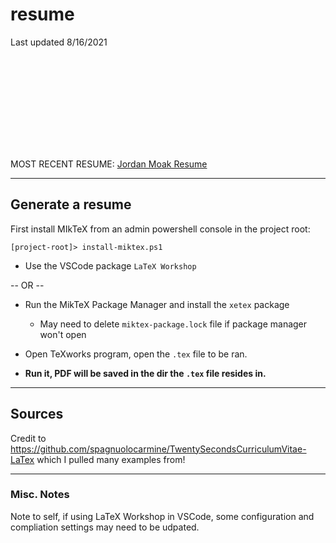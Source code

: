 # resume
Last updated 8/16/2021

<object data="https://github.com/JMoak/resume/blob/master/Jordan%20Moak%20Resume.pdf" type="application/pdf" width="700px" height="700px">
    <embed src="https://github.com/JMoak/resume/blob/master/Jordan%20Moak%20Resume.pdf">
        <p>MOST RECENT RESUME: <a href="https://github.com/JMoak/resume/blob/master/Jordan%20Moak%20Resume.pdf">Jordan Moak Resume</a></p>
    </embed>
</object>

---

## Generate a resume

First install MIkTeX from an admin powershell console in the project root:
```
[project-root]> install-miktex.ps1
```
- Use the VSCode package `LaTeX Workshop`


-- OR --

- Run the MikTeX Package Manager and install the `xetex` package
  - May need to delete `miktex-package.lock` file if package manager won't open


- Open TeXworks program, open the `.tex` file to be ran.

- **Run it, PDF will be saved in the dir the `.tex` file resides in.**

---

## Sources

Credit to https://github.com/spagnuolocarmine/TwentySecondsCurriculumVitae-LaTex which I pulled many examples from!

---
### Misc. Notes
Note to self, if using LaTeX Workshop in VSCode, some configuration and compliation settings may need to be udpated.  
